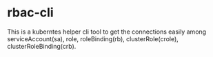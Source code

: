 # rbac-cli

This is a kuberntes helper cli tool to get the connections easily among serviceAccount(sa), role, roleBinding(rb), clusterRole(crole), clusterRoleBinding(crb).

